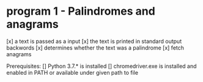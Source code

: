 # program 1 - Palindromes and anagrams

[x] a text is passed as a input
[x] the text is printed in standard output backwords
[x] determines whether the text was a palindrome
[x] fetch anagrams

Prerequisites:
[] Python 3.7.* is installed
[] chromedriver.exe is installed and enabled in PATH or available under given path to file